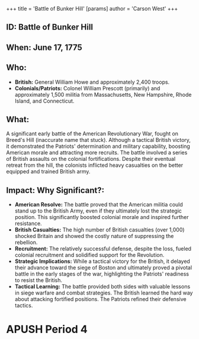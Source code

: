 +++
 title = 'Battle of Bunker Hill'
[params]
	author = 'Carson West'
+++
## ID: Battle of Bunker Hill 
## When: June 17, 1775

## Who:
* **British:** General William Howe and approximately 2,400 troops.
* **Colonials/Patriots:**  Colonel William Prescott (primarily) and approximately 1,500 militia from Massachusetts, New Hampshire, Rhode Island, and Connecticut.  

## What: 
A significant early battle of the American Revolutionary War, fought on Breed's Hill (inaccurate name that stuck). Although a tactical British victory, it demonstrated the Patriots' determination and military capability, boosting American morale and attracting more recruits. The battle involved a series of British assaults on the colonial fortifications. Despite their eventual retreat from the hill, the colonists inflicted heavy casualties on the better equipped and trained British army.

## Impact: Why Significant?:
* **American Resolve:** The battle proved that the American militia could stand up to the British Army, even if they ultimately lost the strategic position. This significantly boosted colonial morale and inspired further resistance.
* **British Casualties:**  The high number of British casualties (over 1,000) shocked Britain and showed the costly nature of suppressing the rebellion.
* **Recruitment:** The relatively successful defense, despite the loss, fueled colonial recruitment and solidified support for the Revolution.
* **Strategic Implications:** While a tactical victory for the British, it delayed their advance toward the siege of Boston and ultimately proved a pivotal battle in the early stages of the war, highlighting the Patriots' readiness to resist the British.
* **Tactical Learning:**  The battle provided both sides with valuable lessons in siege warfare and combat strategies. The British learned the hard way about attacking fortified positions. The Patriots refined their defensive tactics.

# APUSH Period 4
